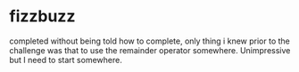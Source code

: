 # fizzbuzz
completed without being told how to complete, only thing i knew prior to the challenge was that to use the remainder operator somewhere. Unimpressive but I need to start somewhere.
